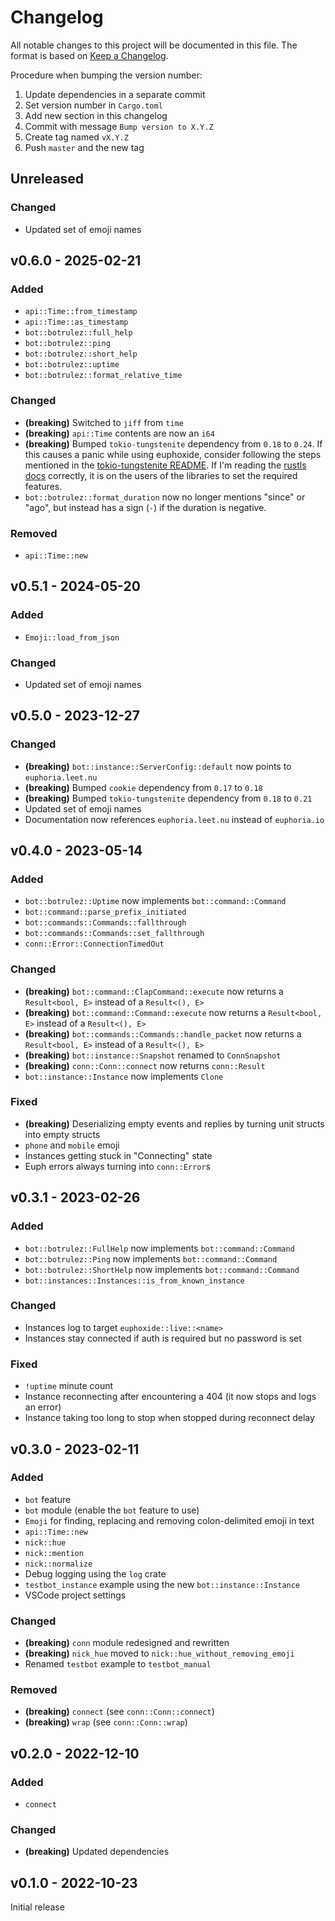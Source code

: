 # Changelog

All notable changes to this project will be documented in this file.
The format is based on [Keep a Changelog](https://keepachangelog.com/en/1.0.0/).

Procedure when bumping the version number:

1. Update dependencies in a separate commit
2. Set version number in `Cargo.toml`
3. Add new section in this changelog
4. Commit with message `Bump version to X.Y.Z`
5. Create tag named `vX.Y.Z`
6. Push `master` and the new tag

## Unreleased

### Changed

- Updated set of emoji names

## v0.6.0 - 2025-02-21

### Added

- `api::Time::from_timestamp`
- `api::Time::as_timestamp`
- `bot::botrulez::full_help`
- `bot::botrulez::ping`
- `bot::botrulez::short_help`
- `bot::botrulez::uptime`
- `bot::botrulez::format_relative_time`

### Changed

- **(breaking)** Switched to `jiff` from `time`
- **(breaking)** `api::Time` contents are now an `i64`
- **(breaking)** Bumped `tokio-tungstenite` dependency from `0.18` to `0.24`. If
  this causes a panic while using euphoxide, consider following the steps
  mentioned in the [tokio-tungstenite README]. If I'm reading the [rustls docs]
  correctly, it is on the users of the libraries to set the required features.
- `bot::botrulez::format_duration` now no longer mentions "since" or "ago", but
  instead has a sign (`-`) if the duration is negative.

[tokio-tungstenite README]: https://github.com/snapview/tokio-tungstenite?tab=readme-ov-file#features
[rustls docs]: https://docs.rs/rustls/0.23.19/rustls/crypto/struct.CryptoProvider.html#using-the-per-process-default-cryptoprovider

### Removed

- `api::Time::new`

## v0.5.1 - 2024-05-20

### Added

- `Emoji::load_from_json`

### Changed

- Updated set of emoji names

## v0.5.0 - 2023-12-27

### Changed

- **(breaking)** `bot::instance::ServerConfig::default` now points to `euphoria.leet.nu`
- **(breaking)** Bumped `cookie` dependency from `0.17` to `0.18`
- **(breaking)** Bumped `tokio-tungstenite` dependency from `0.18` to `0.21`
- Updated set of emoji names
- Documentation now references `euphoria.leet.nu` instead of `euphoria.io`

## v0.4.0 - 2023-05-14

### Added

- `bot::botrulez::Uptime` now implements `bot::command::Command`
- `bot::command::parse_prefix_initiated`
- `bot::commands::Commands::fallthrough`
- `bot::commands::Commands::set_fallthrough`
- `conn::Error::ConnectionTimedOut`

### Changed

- **(breaking)** `bot::command::ClapCommand::execute` now returns a `Result<bool, E>` instead of a `Result<(), E>`
- **(breaking)** `bot::command::Command::execute` now returns a `Result<bool, E>` instead of a `Result<(), E>`
- **(breaking)** `bot::commands::Commands::handle_packet` now returns a `Result<bool, E>` instead of a `Result<(), E>`
- **(breaking)** `bot::instance::Snapshot` renamed to `ConnSnapshot`
- **(breaking)** `conn::Conn::connect` now returns `conn::Result`
- `bot::instance::Instance` now implements `Clone`

### Fixed

- **(breaking)** Deserializing empty events and replies by turning unit structs into empty structs
- `phone` and `mobile` emoji
- Instances getting stuck in "Connecting" state
- Euph errors always turning into `conn::Error`s

## v0.3.1 - 2023-02-26

### Added

- `bot::botrulez::FullHelp` now implements `bot::command::Command`
- `bot::botrulez::Ping` now implements `bot::command::Command`
- `bot::botrulez::ShortHelp` now implements `bot::command::Command`
- `bot::instances::Instances::is_from_known_instance`

### Changed

- Instances log to target `euphoxide::live::<name>`
- Instances stay connected if auth is required but no password is set

### Fixed

- `!uptime` minute count
- Instance reconnecting after encountering a 404 (it now stops and logs an error)
- Instance taking too long to stop when stopped during reconnect delay

## v0.3.0 - 2023-02-11

### Added

- `bot` feature
- `bot` module (enable the `bot` feature to use)
- `Emoji` for finding, replacing and removing colon-delimited emoji in text
- `api::Time::new`
- `nick::hue`
- `nick::mention`
- `nick::normalize`
- Debug logging using the `log` crate
- `testbot_instance` example using the new `bot::instance::Instance`
- VSCode project settings

### Changed

- **(breaking)** `conn` module redesigned and rewritten
- **(breaking)** `nick_hue` moved to `nick::hue_without_removing_emoji`
- Renamed `testbot` example to `testbot_manual`

### Removed

- **(breaking)** `connect` (see `conn::Conn::connect`)
- **(breaking)** `wrap` (see `conn::Conn::wrap`)

## v0.2.0 - 2022-12-10

### Added

- `connect`

### Changed

- **(breaking)** Updated dependencies

## v0.1.0 - 2022-10-23

Initial release
